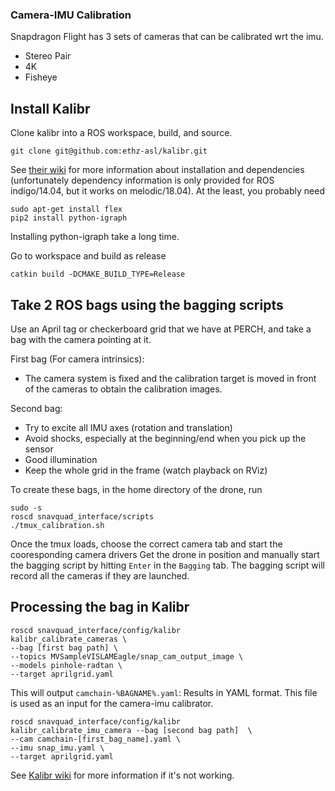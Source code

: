 ### Camera-IMU Calibration

Snapdragon Flight has 3 sets of cameras that can be calibrated wrt the imu.
  * Stereo Pair
  * 4K
  * Fisheye

## Install Kalibr

Clone kalibr into a ROS workspace, build, and source.

```
git clone git@github.com:ethz-asl/kalibr.git
```

See [their wiki](https://github.com/ethz-asl/kalibr/wiki/installation) for more information about installation and dependencies (unfortunately dependency information is only provided for ROS indigo/14.04, but it works on melodic/18.04).
At the least, you probably need

```
sudo apt-get install flex
pip2 install python-igraph
```

Installing python-igraph take a long time.

Go to workspace and build as release

```
catkin build -DCMAKE_BUILD_TYPE=Release
```

## Take 2 ROS bags using the bagging scripts

Use an April tag or checkerboard grid that we have at PERCH, and take a bag with the camera pointing at it.

First bag (For camera intrinsics):

- The camera system is fixed and the calibration target is moved in front of the cameras to obtain the calibration images.

Second bag:

- Try to excite all IMU axes (rotation and translation)
- Avoid shocks, especially at the beginning/end when you pick up the sensor
- Good illumination
- Keep the whole grid in the frame (watch playback on RViz)

To create these bags, in the home directory of the drone, run

```
sudo -s
roscd snavquad_interface/scripts
./tmux_calibration.sh
```

Once the tmux loads, choose the correct camera tab and start the cooresponding camera drivers
Get the drone in position and manually start the bagging script by hitting `Enter` in the `Bagging` tab. The bagging script will record all the cameras if they are launched.

## Processing the bag in Kalibr

```
roscd snavquad_interface/config/kalibr
kalibr_calibrate_cameras \
--bag [first bag path] \
--topics MVSampleVISLAMEagle/snap_cam_output_image \
--models pinhole-radtan \
--target aprilgrid.yaml
```

This will output `camchain-%BAGNAME%.yaml`: Results in YAML format. This file is used as an input for the camera-imu calibrator.

```
roscd snavquad_interface/config/kalibr
kalibr_calibrate_imu_camera --bag [second bag path]  \
--cam camchain-[first_bag_name].yaml \
--imu snap_imu.yaml \
--target aprilgrid.yaml
```

See [Kalibr wiki](https://github.com/ethz-asl/kalibr/wiki/camera-imu-calibration#calibration-target) for more information if it's not working.
